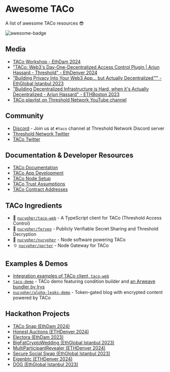 # Awesome TACo

A list of awesome TACo resources :sunglasses:

![awesome-badge](https://img.shields.io/badge/awesome-list_template-blue)

## Media

- [TACo Workshop - EthDam 2024](https://www.youtube.com/watch?v=XMqEbgvRVQQ)
- ["TACo: Web3's Day-One-Decentralized Access Control Plugin | Arjun Hassard - Threshold" - EthDenver 2024](https://www.youtube.com/watch?v=cO0mPzjl-mQ)
- ["Building Privacy Into Your Web3 App... but Actually Decentralized™" - EthGlobal Istanbul 2023](https://www.youtube.com/watch?v=O5_eso5tN8s)
- ["Building Decentralized Infrastructure is Hard, when it's Actually Decentralized - Arjun Hassard" - ETHBoston 2023](https://www.youtube.com/watch?v=qmbG-154U5c&t=18s)
- [TACo playlist on Threshold Network YouTube channel](https://www.youtube.com/watch?v=a5bBJIV2aSU&list=PLT_k9D7m6wg0Gi_t7TvZGUFgqOKejHO47)

## Community

- [Discord](https://discord.com/invite/Threshold) - Join us at `#taco` channel at Threshold Network Discord server
- [Threshold Network Twitter](https://twitter.com/thetnetwork)
- [TACo Twitter](https://twitter.com/ThresholdAC)

## Documentation & Developer Resources

- [TACo Documentation](https://docs.threshold.network/applications/threshold-access-control)
- [TACo App Development](https://docs.threshold.network/app-development/threshold-access-control-tac)
- [TACo Node Setup](https://docs.threshold.network/staking-and-running-a-node/taco-node-setup)
- [TACo Trust Assumptions](https://docs.threshold.network/app-development/threshold-access-control-tac/trust-assumptions)
- [TACo Contract Addresses](https://docs.threshold.network/resources/contract-addresses/mainnet/taco)

## TACo Ingredients

- 🌮 [`nucypher/taco-web`](https://github.com/nucypher/taco-web) - A TypeScript client for TACo (Threshold Access Control)
- 🍅 [`nucypher/ferveo`](https://github.com/nucypher/ferveo) - Publicly Verifiable Secret Sharing and Threshold Decryption
- 🥬 [`nucypher/nucypher`](https://github.com/nucypher/nucypher)  - Node software powering TACo
- 🫑 [`nucypher/porter`](https://github.com/nucypher/nucypher-porter) - Node Gateway for TACo

## Examples & Demos

- [Integration examples of TACo client, `taco-web`](https://github.com/nucypher/taco-web/tree/main/examples)
- [`taco-demo`](https://github.com/nucypher/taco-web/tree/main/demos/taco-demo) - TACo demo featuring condition builder and [an Arweave bundler by Irys](https://docs.irys.xyz/learn/volumetric-scaling#bundlers-writers)
- [`nucypher/alpha-leaks-demo`](https://github.com/nucypher/alpha-leaks-demo) - Token-gated blog with encrypted content powered by TACo

## Hackathon Projects

- [TACo Snap (EthDam 2024)](https://taikai.network/cryptocanal/hackathons/ethdam2024/projects/clux1ntjg00m5z301xb0bdehj/idea)
- [Honest Auctions (ETHDenver 2024)](https://devfolio.co/projects/hones-auctions-8522)
- [Electora (EthDam 2023)](https://taikai.network/cryptocanal/hackathons/ethdam/projects/clheoeawk122970901y97db0x7qg/idea)
- [BigFatCryptoWedding (EthGlobal Istanbul 2023)](https://ethglobal.com/showcase/bigfatcryptowedding-93zgs)
- [MultiParticipantRevealer (ETHDenver 2024)](https://devfolio.co/projects/multiparticipantrevealer-c6ba)
- [Secure Social Swap (EthGlobal Istanbul 2023)](https://ethglobal.com/showcase/secure-social-swap-g4sdy)
- [Eigenbtc (ETHDenver 2024)](https://devfolio.co/projects/eigenbtc-40a2)
- [DOG (EthGlobal Istanbul 2023)](https://ethglobal.com/showcase/dog-gipja)

